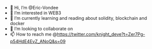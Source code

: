 - 👋 Hi, I’m @Eric-Vondee
- 👀 I’m interested in WEB3
- 🌱 I’m currently learning and reading about solidity, blockchain and docker
- 💞️ I’m looking to collaborate on
- 📫 How to reach me @https://twitter.com/knight_deve?t=Zer7Pg-p54HdE4EvZ_ANoQ&s=09

<!---
Eric-Vondee/Eric-Vondee is a ✨ special ✨ repository because its `README.md` (this file) appears on your GitHub profile.
You can click the Preview link to take a look at your changes.
--->
